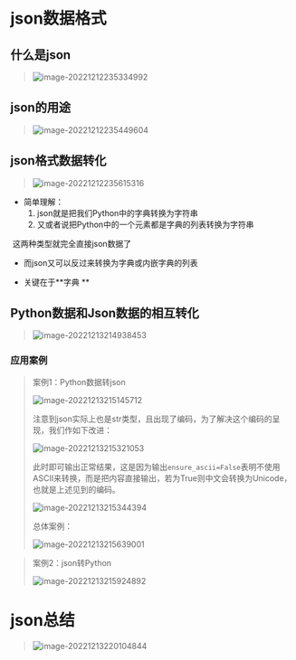 # json数据格式

## 什么是json

> ![image-20221212235334992](E:\Typora\Image\image-20221212235334992.png)

## json的用途

> ![image-20221212235449604](E:\Typora\Image\image-20221212235449604.png)

## json格式数据转化

> ![image-20221212235615316](E:\Typora\Image\image-20221212235615316.png)

- 简单理解：
    1. json就是把我们Python中的字典转换为字符串
    2. 又或者说把Python中的一个元素都是字典的列表转换为字符串

​	这两种类型就完全直接json数据了

- 而json又可以反过来转换为字典或内嵌字典的列表

- 关键在于**字典 **

    

## Python数据和Json数据的相互转化	

> ![image-20221213214938453](E:\Typora\Image\image-20221213214938453.png)

### 应用案例

> 案例1：Python数据转json
>
> ![image-20221213215145712](E:\Typora\Image\image-20221213215145712.png)
>
> 注意到json实际上也是str类型，且出现了编码，为了解决这个编码的呈现，我们作如下改进：
>
> ![image-20221213215321053](E:\Typora\Image\image-20221213215321053.png)
>
> 此时即可输出正常结果，这是因为输出`ensure_ascii=False`表明不使用ASCII来转换，而是把内容直接输出，若为True则中文会转换为Unicode，也就是上述见到的编码。
>
> ![image-20221213215344394](E:\Typora\Image\image-20221213215344394.png)
>
> 总体案例：
>
> ![image-20221213215639001](E:\Typora\Image\image-20221213215639001.png)

> 案例2：json转Python
>
> ![image-20221213215924892](E:\Typora\Image\image-20221213215924892.png)

# json总结

> ![image-20221213220104844](E:\Typora\Image\image-20221213220104844.png)